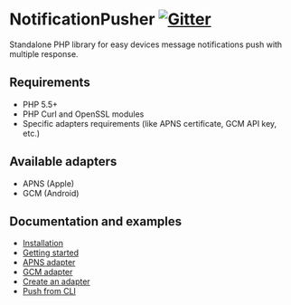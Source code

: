 # NotificationPusher [![Gitter](https://badges.gitter.im/Join%20Chat.svg)](https://gitter.im/ph3nol/notificationpusher?utm_source=badge&utm_medium=badge&utm_campaign=pr-badge&utm_content=badge)

Standalone PHP library for easy devices message notifications push with multiple response.

## Requirements

* PHP 5.5+
* PHP Curl and OpenSSL modules
* Specific adapters requirements (like APNS certificate, GCM API key, etc.)

## Available adapters
* APNS (Apple)
* GCM (Android)

## Documentation and examples

* [Installation](https://github.com/monove/NotificationPusher/tree/multiple_response/doc/installation.md)
* [Getting started](https://github.com/monove/NotificationPusher/tree/multiple_response/doc/getting-started.md)
* [APNS adapter](https://github.com/monove/NotificationPusher/tree/multiple_response/doc/apns-adapter.md)
* [GCM adapter](https://github.com/monove/NotificationPusher/tree/multiple_response/doc/gcm-adapter.md)
* [Create an adapter](https://github.com/monove/NotificationPusher/tree/multiple_response/doc/create-an-adapter.md)
* [Push from CLI](https://github.com/monove/NotificationPusher/tree/multiple_response/doc/push-from-cli.md)
